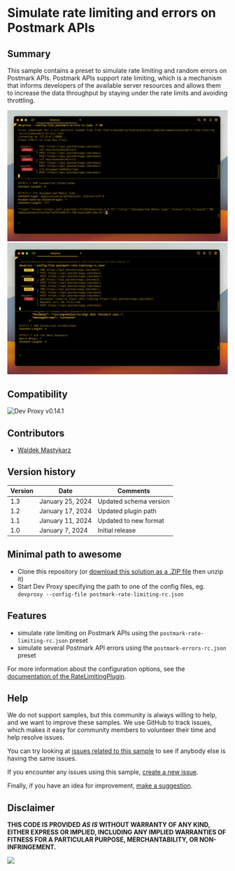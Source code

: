 # Simulate rate limiting and errors on Postmark APIs

## Summary

This sample contains a preset to simulate rate limiting and random errors on Postmark APIs. Postmark APIs support rate limiting, which is a mechanism that informs developers of the available server resources and allows them to increase the data throughput by staying under the rate limits and avoiding throttling.

![Dev Proxy simulating errors on Postmark APIs](assets/postmark-errors.png)
![Dev Proxy simulating rate limiting on Postmark APIs](assets/postmark-rate-limiting.png)

## Compatibility

![Dev Proxy v0.14.1](https://aka.ms/devproxy/badge/v0.14.1)

## Contributors

- [Waldek Mastykarz](https://github.com/waldekmastykarz)

## Version history

Version|Date|Comments
-------|----|--------
1.3|January 25, 2024|Updated schema version
1.2|January 17, 2024|Updated plugin path
1.1|January 11, 2024|Updated to new format
1.0|January 7, 2024|Initial release

## Minimal path to awesome

- Clone this repository (or [download this solution as a .ZIP file](https://pnp.github.io/download-partial/?url=https://github.com/pnp/proxy-samples/tree/main/samples/postmark-rate-limiting-errors) then unzip it)
- Start Dev Proxy specifying the path to one of the config files, eg. `devproxy --config-file postmark-rate-limiting-rc.json`

## Features

- simulate rate limiting on Postmark APIs using the `postmark-rate-limiting-rc.json` preset
- simulate several Postmark API errors using the `postmark-errors-rc.json` preset

For more information about the configuration options, see the [documentation of the RateLimitingPlugin](https://learn.microsoft.com/microsoft-cloud/dev/dev-proxy/technical-reference/ratelimitingplugin).

## Help

We do not support samples, but this community is always willing to help, and we want to improve these samples. We use GitHub to track issues, which makes it easy for  community members to volunteer their time and help resolve issues.

You can try looking at [issues related to this sample](https://github.com/pnp/proxy-samples/issues?q=label%3A%22sample%3A%postmark-rate-limiting-errors%22) to see if anybody else is having the same issues.

If you encounter any issues using this sample, [create a new issue](https://github.com/pnp/proxy-samples/issues/new).

Finally, if you have an idea for improvement, [make a suggestion](https://github.com/pnp/proxy-samples/issues/new).

## Disclaimer

**THIS CODE IS PROVIDED *AS IS* WITHOUT WARRANTY OF ANY KIND, EITHER EXPRESS OR IMPLIED, INCLUDING ANY IMPLIED WARRANTIES OF FITNESS FOR A PARTICULAR PURPOSE, MERCHANTABILITY, OR NON-INFRINGEMENT.**

![](https://m365-visitor-stats.azurewebsites.net/SamplesGallery/pnp-devproxy-postmark-rate-limiting-errors)
